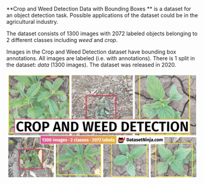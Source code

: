**Crop and Weed Detection Data with Bounding Boxes ** is a dataset for an object detection task. Possible applications of the dataset could be in the agricultural industry. 

The dataset consists of 1300 images with 2072 labeled objects belonging to 2 different classes including *weed* and *crop*.

Images in the Crop and Weed Detection dataset have bounding box annotations. All images are labeled (i.e. with annotations). There is 1 split in the dataset: *data* (1300 images). The dataset was released in 2020.

<img src="https://github.com/dataset-ninja/crop-weed-detection/raw/main/visualizations/poster.png">
